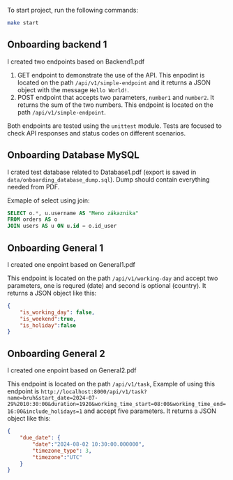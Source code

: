 To start project, run the following commands:

```bash
make start
```

## Onboarding backend 1

I created two endpoints based on Backend1.pdf

1. GET endpoint to demonstrate the use of the API. This enpodint is located on the path `/api/v1/simple-endpoint` and it returns a JSON object with the message `Hello World!`.
2. POST endpoint that accepts two parameters, `number1` and `number2`. It returns the sum of the two numbers. This endpoint is located on the path `/api/v1/simple-endpoint`.

Both endpoints are tested using the `unittest` module. Tests are focused to check API responses and status codes on different scenarios.

## Onboarding Database MySQL

I crated test database related to Database1.pdf (export is saved in `data/onboarding_database_dump.sql`). Dump should contain everything needed from PDF.

Exmaple of select using join:

```sql
SELECT o.*, u.username AS "Meno zákaznika"
FROM orders AS o
JOIN users AS u ON u.id = o.id_user
```

## Onboarding General 1

I created one enpoint based on General1.pdf

This endpoint is located on the path `/api/v1/working-day` and accept two parameters, one is requred (date) and second is optional (country). It returns a JSON object like this:

```json
{
    "is_working_day": false,
    "is_weekend":true,
    "is_holiday":false
}
```

## Onboarding General 2

I created one enpoint based on General2.pdf

This endpoint is located on the path `/api/v1/task`, Example of using this endpoint is `http://localhost:8000/api/v1/task?name=bruh&start_date=2024-07-29%2010:30:00&duration=1920&working_time_start=08:00&working_time_end=16:00&include_holidays=1` and accept five parameters. It returns a JSON object like this:

```json
{
    "due_date": {
        "date":"2024-08-02 10:30:00.000000",
        "timezone_type": 3,
        "timezone":"UTC"
    }
}
```